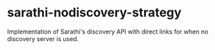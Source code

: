 # sarathi-nodiscovery-strategy
Implementation of Sarathi's discovery API with direct links for when no discovery server is used.

